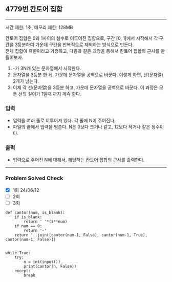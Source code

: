 ## 4779번 칸토어 집합

---

시간 제한: 1초, 메모리 제한: 128MB

칸토어 집합은 0과 1사이의 실수로 이루어진 집합으로, 구간 [0, 1]에서 시작해서 각 구간을 3등분하여 가운데 구간을 반복적으로 제외하는 방식으로 만든다.  
전체 집합이 유한이라고 가정하고, 다음과 같은 과정을 통해서 칸토어 집합의 근사를 만들어보자.

1. -가 3N개 있는 문자열에서 시작한다.
2. 문자열을 3등분 한 뒤, 가운데 문자열을 공백으로 바꾼다. 이렇게 하면, 선(문자열) 2개가 남는다.
3. 이제 각 선(문자열)을 3등분 하고, 가운데 문자열을 공백으로 바꾼다. 
이 과정은 모든 선의 길이가 1일때 까지 계속 한다.

### 입력

- 입력을 여러 줄로 이루어져 있다. 각 줄에 N이 주어진다. 
- 파일의 끝에서 입력을 멈춘다. N은 0보다 크거나 같고, 12보다 작거나 같은 정수이다.

### 출력

- 입력으로 주어진 N에 대해서, 해당하는 칸토어 집합의 근사를 출력한다.
---
### Problem Solved Check
- [x] 1회 24/06/12
- [ ] 2회
- [ ] 3회

~~~
def cantor(num, is_blank):
    if is_blank:
        return ' '*(3**num)
    if num == 0:
        return '-'
    return ''.join([cantor(num-1, False), cantor(num-1, True), cantor(num-1, False)])


while True:
    try:
        n = int(input())
        print(cantor(n, False))
    except:
        break
        
~~~